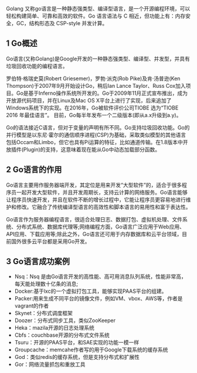 Golang 又称go语言是一种静态强类型、编译型语言，是一个开源编程环境，可以轻松构建简单、可靠和高效的软件。Go 语言语法与 C 相近，但功能上有：内存安全，GC，结构形态及 CSP-style 并发计算。

## 1 Go概述

Go语言(又称Golang)是Google开发的一种静态强类型、编译型、并发型，并具有垃圾回收功能的编程语言。

罗伯特·格瑞史莫(Robert Griesemer)，罗勃·派克(Rob Pike)及肯·汤普逊(Ken Thompson)于2007年9月开始设计Go，稍后Ian Lance Taylor、Russ Cox加入项目。Go是基于Inferno操作系统所开发的。Go于2009年11月正式宣布推出，成为开放源代码项目，并在Linux及Mac OS X平台上进行了实现，后来追加了Windows系统下的实现。在2016年，Go被软件评价公司TIOBE 选为“TIOBE 2016 年最佳语言”。 目前，Go每半年发布一个二级版本(即从a.x升级到a.y)。

Go的语法接近C语言，但对于变量的声明有所不同。Go支持垃圾回收功能。Go的并行模型是以东尼·霍尔的通信顺序进程(CSP)为基础，采取类似模型的其他语言包括Occam和Limbo，但它也具有Pi运算的特征，比如通道传输。在1.8版本中开放插件(Plugin)的支持，这意味着现在能从Go中动态加载部分函数。

## 2 Go语言的作用

Go语言主要用作服务器端开发，其定位是用来开发“大型软件”的，适合于很多程序员一起开发大型软件，并且开发周期长，支持云计算的网络服务。Go语言能够让程序员快速开发，并且在软件不断的增长过程中，它能让程序员更容易地进行维护和修改。它融合了传统编译型语言的高效性和脚本语言的易用性和富于表达性。

Go语言作为服务器编程语言，很适合处理日志、数据打包、虚拟机处理、文件系统、分布式系统、数据库代理等;网络编程方面，Go语言广泛应用于Web应用、API应用、下载应用等;除此之外，Go语言还可用于内存数据库和云平台领域，目前国外很多云平台都是采用Go开发。

## 3 Go语言成功案例

- Nsq：Nsq 是由Go语言开发的高性能、高可用消息队列系统，性能非常高，每天能处理数十亿条的消息;
- Docker:基于lxc的一个虚拟打包工具，能够实现PAAS平台的组建。
- Packer:用来生成不同平台的镜像文件，例如VM、vbox、AWS等，作者是vagrant的作者
- Skynet：分布式调度框架
- Doozer：分布式同步工具，类似ZooKeeper
- Heka：mazila开源的日志处理系统
- Cbfs：couchbase开源的分布式文件系统
- Tsuru：开源的PAAS平台，和SAE实现的功能一模一样
- Groupcache：memcahe作者写的用于Google下载系统的缓存系统
- God：类似redis的缓存系统，但是支持分布式和扩展性
- Gor：网络流量抓包和重放工具